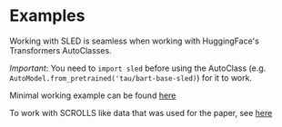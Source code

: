 # Examples
Working with SLED is seamless when working with HuggingFace's Transformers AutoClasses.

_Important_: You need to `import sled` before using the AutoClass (e.g. `AutoModel.from_pretrained('tau/bart-base-sled)`) for it to work.

Minimal working example can be found [here](usage_example.py)

To work with SCROLLS like data that was used for the paper, see [here](seq2seq)